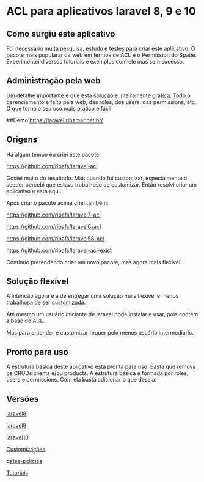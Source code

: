# ACL para aplicativos laravel 8, 9 e 10

## Como surgiu este aplicativo

Foi necessário muita pesquisa, estudo e testes para criar este aplicativo. O pacote mais popularar da web em termos de ACL é o Permission do Spatie. Experimentei diversos tutoriais e exemplos com ele mas sem sucesso.

## Administração pela web

Um detalhe importante é que esta solução é inteiramente gráfica. Todo o gerenciamento é feito pela web, das roles, dos users, das permissions, etc. O que torna o seu uso mais prático e fácil.

##Demo
https://laravel.ribamar.net.br/

## Origens

Há algum tempo eu criei este pacote

https://github.com/ribafs/laravel-acl

Gostei muito do resultado. Mas quando fui customizar, especialmente o seeder percebi que estava trabalhoso de customizar. Então resolvi criar um aplicativo e está aqui.

Após criar o pacote acima criei também:

https://github.com/ribafs/laravel7-acl

https://github.com/ribafs/laravel6-acl

https://github.com/ribafs/laravel58-acl

https://github.com/ribafs/laravel-acl-exist

Continuo pretendendo criar um novo pacote, mas agora mais flexível.

## Solução flexível

A intenção agora é a de entregar uma solução mais flexível e menos trabalhosa de ser customizada.

Até mesmo um usuário iniciante de laravel pode instalar e usar, pois contém a base do ACL.

Mas para entender e customizar requer pelo menos usuário intermediário.


## Pronto para uso

A estrutura básica deste aplicativo está pronta para uso. Basta que remova os CRUDs clients e/ou products.
A estrutura básica é formada por roles, users e permissions. Com ela basta adicionar o que deseja.

## Versões

[laravel8](laravel8)

[laravel9](laravel9)

[laravel10](laravel10)

[Customizações](Customizacoes)

[gates-policies](gates-policies)

[Tutoriais](tutoriais)

